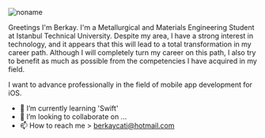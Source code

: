 

![noname](https://user-images.githubusercontent.com/89790844/199661649-8ea9fa25-d268-4903-b5a1-2e90295d7aa0.jpg)

Greetings I'm Berkay. I'm a Metallurgical and Materials Engineering Student at Istanbul Technical University. Despite my area, I have a strong interest in technology, and it appears that this will lead to a total transformation in my career path. Although I will completely turn my career on this path, I also try to benefit as much as possible from the competencies I have acquired in my field.


I want to advance professionally in the field of mobile app development for iOS. 


- 🌱 I’m currently learning 'Swift'
- 💞️ I’m looking to collaborate on ...
- 📫 How to reach me > berkaycati@hotmail.com

<!---
berkaycati/berkaycati is a ✨ special ✨ repository because its `README.md` (this file) appears on your GitHub profile.
You can click the Preview link to take a look at your changes.
--->

